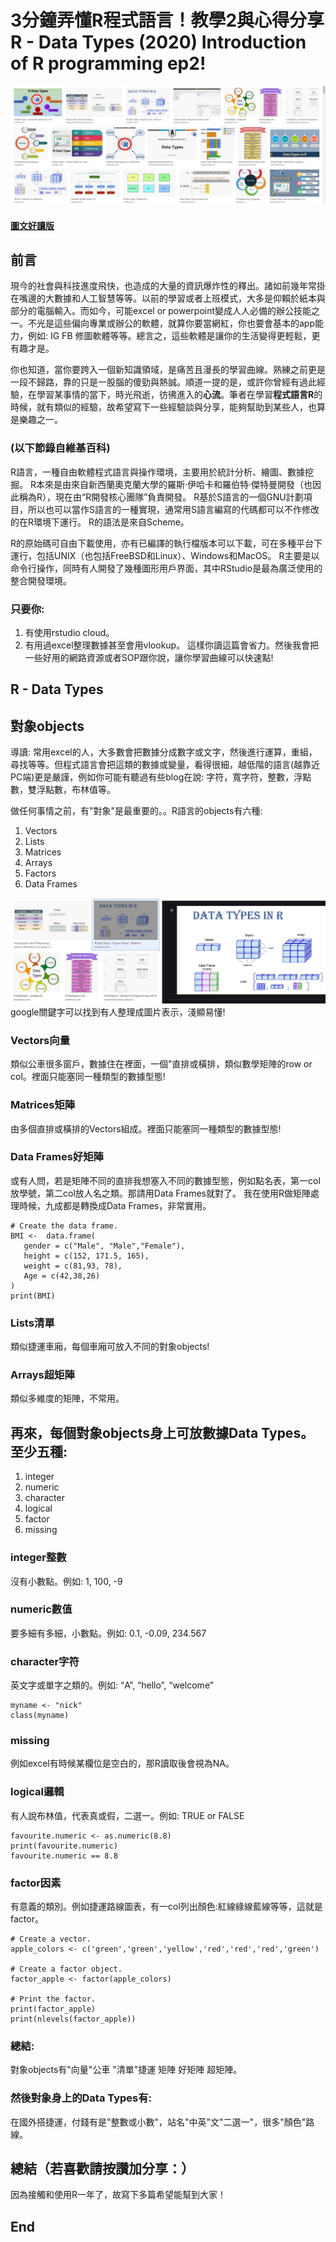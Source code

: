 # 3分鐘弄懂R程式語言！教學2與心得分享 R - Data Types (2020) Introduction of R programming ep2!
![f1](https://github.com/HCH1/blog/blob/master/fig/r2.JPG)

#### [圖文好讀版]()

## 前言
現今的社會與科技進度飛快，也造成的大量的資訊爆炸性的釋出。諸如前幾年常掛在嘴邊的大數據和人工智慧等等。以前的學習或者上班模式，大多是仰賴於紙本與部分的電腦輸入。而如今，可能excel or powerpoint變成人人必備的辦公技能之一。不光是這些偏向專業或辦公的軟體，就算你要當網紅，你也要會基本的app能力，例如: IG FB 修圖軟體等等。總言之，這些軟體是讓你的生活變得更輕鬆，更有趣才是。

你也知道，當你要跨入一個新知識領域，是痛苦且漫長的學習曲線。熟練之前更是一段不歸路，靠的只是一股腦的傻勁與熱誠。順道一提的是，或許你曾經有過此經驗，在學習某事情的當下，時光飛逝，彷彿進入的**心流**。筆者在學習**程式語言R**的時候，就有類似的經驗，故希望寫下一些經驗談與分享，能夠幫助到某些人，也算是樂趣之一。

### (以下節錄自維基百科)
R語言，一種自由軟體程式語言與操作環境，主要用於統計分析、繪圖、數據挖掘。 R本來是由來自新西蘭奧克蘭大學的羅斯·伊哈卡和羅伯特·傑特曼開發（也因此稱為R），現在由“R開發核心團隊”負責開發。 R基於S語言的一個GNU計劃項目，所以也可以當作S語言的一種實現，通常用S語言編寫的代碼都可以不作修改的在R環境下運行。 R的語法是來自Scheme。

R的原始碼可自由下載使用，亦有已編譯的執行檔版本可以下載，可在多種平台下運行，包括UNIX（也包括FreeBSD和Linux）、Windows和MacOS。 R主要是以命令行操作，同時有人開發了幾種圖形用戶界面，其中RStudio是最為廣泛使用的整合開發環境。

### 只要你:
1. 有使用rstudio cloud。
1. 有用過excel整理數據甚至會用vlookup。
這樣你讀這篇會省力。然後我會把一些好用的網路資源或者SOP跟你說，讓你學習曲線可以快速點!


## R - Data Types
## 對象objects
導讀: 常用excel的人，大多數會把數據分成數字或文字，然後進行運算，重組，尋找等等。但程式語言會把這類的數據或變量，看得很細，越低階的語言(越靠近PC端)更是嚴謹，例如你可能有聽過有些blog在說: 字符，寬字符，整數，浮點數，雙浮點數，布林值等。

做任何事情之前，有"對象"是最重要的。。R語言的objects有六種:
1. Vectors
1. Lists
1. Matrices
1. Arrays
1. Factors
1. Data Frames

![f1](https://github.com/HCH1/blog/blob/master/fig/r2b.JPG)
google關鍵字可以找到有人整理成圖片表示，淺顯易懂!

### Vectors向量
類似公車很多窗戶，數據住在裡面，一個"直排或橫排，類似數學矩陣的row or col。裡面只能塞同一種類型的數據型態!

### Matrices矩陣
由多個直排或橫排的Vectors組成。裡面只能塞同一種類型的數據型態!

### Data Frames好矩陣
或有人問，若是矩陣不同的直排我想塞入不同的數據型態，例如點名表，第一col放學號，第二col放人名之類。那請用Data Frames就對了。
我在使用R做矩陣處理時候，九成都是轉換成Data Frames，非常實用。

```
# Create the data frame.
BMI <- 	data.frame(
   gender = c("Male", "Male","Female"), 
   height = c(152, 171.5, 165), 
   weight = c(81,93, 78),
   Age = c(42,38,26)
)
print(BMI)
```

### Lists清單
類似捷運車廂，每個車廂可放入不同的對象objects!

### Arrays超矩陣
類似多維度的矩陣，不常用。

## 再來，每個對象objects身上可放數據Data Types。至少五種:
1. integer
1. numeric
1. character
1. logical
1. factor
1. missing

### integer整數
沒有小數點。例如: 1, 100, -9

### numeric數值
要多細有多細，小數點。例如: 0.1, -0.09, 234.567

### character字符
英文字或單字之類的。例如: “A”, “hello”, “welcome”

```
myname <- "nick"
class(myname)
```

### missing
例如excel有時候某欄位是空白的，那R讀取後會視為NA。

### logical邏輯
有人說布林值，代表真或假，二選一。例如: TRUE or FALSE

```
favourite.numeric <- as.numeric(8.8)
print(favourite.numeric)
favourite.numeric == 8.8
```

### factor因素
有意義的類別。例如捷運路線圖表，有一col列出顏色:紅線綠線藍線等等，這就是factor。

```
# Create a vector.
apple_colors <- c('green','green','yellow','red','red','red','green')

# Create a factor object.
factor_apple <- factor(apple_colors)

# Print the factor.
print(factor_apple)
print(nlevels(factor_apple))
```

### 總結: 
對象objects有"向量"公車 "清單"捷運 矩陣 好矩陣 超矩陣。

### 然後對象身上的Data Types有: 
在國外搭捷運，付錢有是"整數或小數"，站名"中英"文"二選一"，很多"顏色"路線。


## 總結（若喜歡請按讚加分享：）
因為接觸和使用R一年了，故寫下多篇希望能幫到大家！

## End
